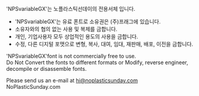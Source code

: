 'NPSvariableGX'는 노플라스틱선데이의 전용서체 입니다.

- 'NPSvariableGX'는 유료 폰트로 소유권은 (주)프래그에 있습니다.
- 소유자와의 협의 없는 사용 및 복제를 금합니다.
- 개인, 기업사용자 모두 상업적인 용도의 사용을 금합니다.
- 수정, 다른 디지털 포맷으로 변형, 복사, 대여, 임대, 재판매, 배포, 이전을 금합니다.

'NPSvariableGX'font is not commercially free to use.<br>
Do Not Convert the fonts to different formats or Modify, reverse engineer, decompile or disassemble fonts.

Please send us an e-mail at hi@noplasticsunday.com<br>
NoPlasticSunday.com
